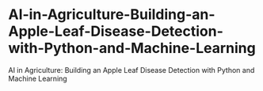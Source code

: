 # AI-in-Agriculture-Building-an-Apple-Leaf-Disease-Detection-with-Python-and-Machine-Learning
AI in Agriculture: Building an Apple Leaf Disease Detection with Python and Machine Learning
